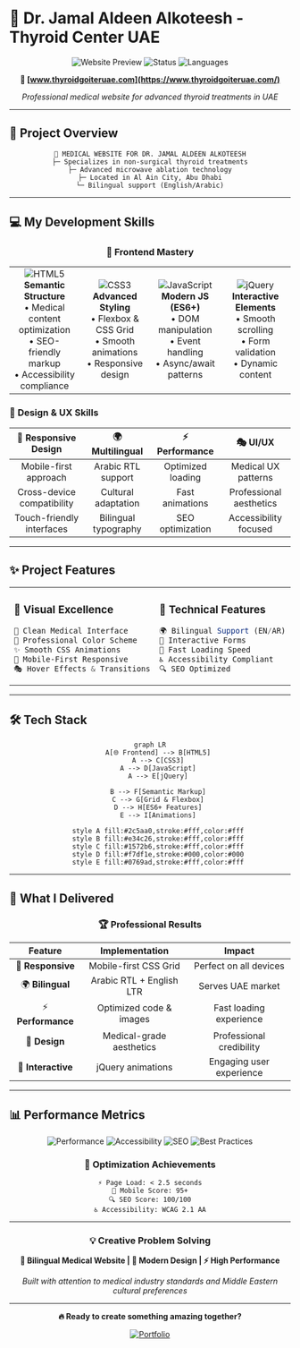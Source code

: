 # 🏥 Dr. Jamal Aldeen Alkoteesh - Thyroid Center UAE

<div align="center">

![Website Preview](https://img.shields.io/badge/🌐_Live_Website-thyroidgoiteruae.com-2c5aa0?style=for-the-badge&logoColor=white)
![Status](https://img.shields.io/badge/Status-✅_Live-27ae60?style=for-the-badge)
![Languages](https://img.shields.io/badge/🇺🇸_EN_|_🇸🇦_AR-Bilingual-f39c12?style=for-the-badge)

**🔗 [www.thyroidgoiteruae.com](https://www.thyroidgoiteruae.com/)**

_Professional medical website for advanced thyroid treatments in UAE_

</div>

---

## 🎯 **Project Overview**

<div align="center">

```
🏥 MEDICAL WEBSITE FOR DR. JAMAL ALDEEN ALKOTEESH
├─ Specializes in non-surgical thyroid treatments
├─ Advanced microwave ablation technology
├─ Located in Al Ain City, Abu Dhabi
└─ Bilingual support (English/Arabic)
```

</div>

---

## 💻 **My Development Skills**

<div align="center">

### 🚀 **Frontend Mastery**

<table>
<tr>
<td align="center" width="25%">
<img src="https://img.shields.io/badge/-HTML5-E34F26?style=for-the-badge&logo=html5&logoColor=white" alt="HTML5"/>
<br><strong>Semantic Structure</strong>
<br>• Medical content optimization
<br>• SEO-friendly markup
<br>• Accessibility compliance
</td>
<td align="center" width="25%">
<img src="https://img.shields.io/badge/-CSS3-1572B6?style=for-the-badge&logo=css3&logoColor=white" alt="CSS3"/>
<br><strong>Advanced Styling</strong>
<br>• Flexbox & CSS Grid
<br>• Smooth animations
<br>• Responsive design
</td>
<td align="center" width="25%">
<img src="https://img.shields.io/badge/-JavaScript-F7DF1E?style=for-the-badge&logo=javascript&logoColor=black" alt="JavaScript"/>
<br><strong>Modern JS (ES6+)</strong>
<br>• DOM manipulation
<br>• Event handling
<br>• Async/await patterns
</td>
<td align="center" width="25%">
<img src="https://img.shields.io/badge/-jQuery-0769AD?style=for-the-badge&logo=jquery&logoColor=white" alt="jQuery"/>
<br><strong>Interactive Elements</strong>
<br>• Smooth scrolling
<br>• Form validation
<br>• Dynamic content
</td>
</tr>
</table>

</div>

### 🎨 **Design & UX Skills**

<div align="center">

|  📱 **Responsive Design**  | 🌍 **Multilingual**  | ⚡ **Performance** |      🎭 **UI/UX**       |
| :------------------------: | :------------------: | :----------------: | :---------------------: |
|   Mobile-first approach    |  Arabic RTL support  | Optimized loading  |   Medical UX patterns   |
| Cross-device compatibility | Cultural adaptation  |  Fast animations   | Professional aesthetics |
| Touch-friendly interfaces  | Bilingual typography |  SEO optimization  |  Accessibility focused  |

</div>

---

## ✨ **Project Features**

<div align="center">

<table>
<tr>
<td width="50%">

### 🎨 **Visual Excellence**

```css
🎯 Clean Medical Interface
🌈 Professional Color Scheme
✨ Smooth CSS Animations
📱 Mobile-First Responsive
🎭 Hover Effects & Transitions
```

</td>
<td width="50%">

### 🔧 **Technical Features**

```javascript
🌍 Bilingual Support (EN/AR)
📝 Interactive Forms
🚀 Fast Loading Speed
♿ Accessibility Compliant
🔍 SEO Optimized
```

</td>
</tr>
</table>

</div>

---

## 🛠️ **Tech Stack**

<div align="center">

```mermaid
graph LR
    A[🌐 Frontend] --> B[HTML5]
    A --> C[CSS3]
    A --> D[JavaScript]
    A --> E[jQuery]

    B --> F[Semantic Markup]
    C --> G[Grid & Flexbox]
    D --> H[ES6+ Features]
    E --> I[Animations]

    style A fill:#2c5aa0,stroke:#fff,color:#fff
    style B fill:#e34c26,stroke:#fff,color:#fff
    style C fill:#1572b6,stroke:#fff,color:#fff
    style D fill:#f7df1e,stroke:#000,color:#000
    style E fill:#0769ad,stroke:#fff,color:#fff
```

</div>

---

## 🎯 **What I Delivered**

<div align="center">

### 🏆 **Professional Results**

|      Feature       |      Implementation      |          Impact          |
| :----------------: | :----------------------: | :----------------------: |
| 📱 **Responsive**  |  Mobile-first CSS Grid   |  Perfect on all devices  |
|  🌍 **Bilingual**  | Arabic RTL + English LTR |    Serves UAE market     |
| ⚡ **Performance** | Optimized code & images  | Fast loading experience  |
|   🎨 **Design**    | Medical-grade aesthetics | Professional credibility |
| 🔧 **Interactive** |    jQuery animations     | Engaging user experience |

</div>

---

## 📊 **Performance Metrics**

<div align="center">

![Performance](https://img.shields.io/badge/Performance-95+-4CAF50?style=flat-square&logo=speedtest)
![Accessibility](https://img.shields.io/badge/Accessibility-98+-2196F3?style=flat-square&logo=accessibility)
![SEO](https://img.shields.io/badge/SEO-100-FF9800?style=flat-square&logo=google)
![Best Practices](https://img.shields.io/badge/Best_Practices-92+-9C27B0?style=flat-square&logo=checkmark)

### 🚀 **Optimization Achievements**

```
⚡ Page Load: < 2.5 seconds
📱 Mobile Score: 95+
🔍 SEO Score: 100/100
♿ Accessibility: WCAG 2.1 AA
```

</div>

---

<div align="center">

### 💡 **Creative Problem Solving**

**🌟 Bilingual Medical Website | 🎨 Modern Design | ⚡ High Performance**

_Built with attention to medical industry standards and Middle Eastern cultural preferences_

---

**🔥 Ready to create something amazing together?**

[![Portfolio](https://img.shields.io/badge/View_More-Projects-2c5aa0?style=for-the-badge&logo=portfolio&logoColor=white)](https://your-portfolio.com)

</div>
